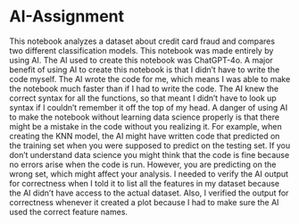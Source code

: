 # AI-Assignment
This notebook analyzes a dataset about credit card fraud and compares two different classification models. This notebook was made entirely by using AI. The AI used to create this notebook was ChatGPT-4o. 
A major benefit of using AI to create this notebook is that I didn’t have to write the code myself. The AI wrote the code for me, which means I was able to make the notebook much faster than if I had to write the code. The AI knew the correct syntax for all the functions, so that meant I didn’t have to look up syntax if I couldn’t remember it off the top of my head. 
A danger of using AI to make the notebook without learning data science properly is that there might be a mistake in the code without you realizing it. For example, when creating the KNN model, the AI might have written code that predicted on the training set when you were supposed to predict on the testing set. If you don’t understand data science you might think that the code is fine because no errors arise when the code is run. However, you are predicting on the wrong set, which might affect your analysis. I needed to verify the AI output for correctness when I told it to list all the features in my dataset because the AI didn’t have access to the actual dataset. Also, I verified the output for correctness whenever it created a plot because I had to make sure the AI used the correct feature names. 
